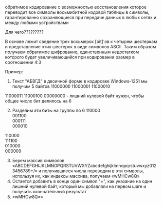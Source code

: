 обратимое кодирование с возможностью восстановления которое переводит все символы восьмибитной кодовой таблицы в символы, гарантированно
сохраняющиеся при передаче данных в любых сетях и между любыми устройствами

Для чего?????????

В основе лежит сведение трех восьмерок [bit]'ов к четырем шестеркам и представление этих шестерок в виде символов ASCII. Таким образом
получаем обратимое шифрование, единственным недостатком которого будет увеличивающийся при кодировании размер в соотношении 4:3

Пример:

1) Текст "АБВГД" в двоичной форме в кодировке Windows-1251 мы получим 5 байтов
   11000000
   11000001
   11000010

11000011
11000100
00000000 - лишний нулевой байт нужен, чтобы общее число бит делилось на 6

2) Разделим эти биты на группы по 6
   110000  
   001100  
   000111  
   000010

110000  
111100  
010000  
000000

3) Берем массив символов «ABCDEFGHIJKLMNOPQRSTUVWXYZabcdefghijklmnopqrstuvwxyz0123456789+/» и получившиеся числа переводим в эти символы,
   используя их, как индексы массива, получаем «wMHCw8Q»
4) Остается добавить в конце один символ "=", как указание на один лишний нулевой байт, который мы добавляли на первом шаге и получить
   окончательный результат
5) «wMHCw8Q=»
